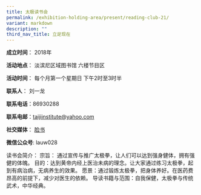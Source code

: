 ```yaml
---
title: 太极读书会
permalink: /exhibition-holding-area/present/reading-club-21/
variant: markdown
description: ""
third_nav_title: 立足现在
---
```

**成立时间**：	2018年

**活动地点**：	淡滨尼区域图书馆
六楼节目区

**活动时间**：	每个月第一个星期日
下午2时至3时半

**联系人**：	刘一龙

**联系电话**：86930288

**联系电邮**：taijiinstitute@yahoo.com


**社交媒体**：	[脸书](https://www.facebook.com/taijibookclub)

**微信公众号**: lauw028

读书会简介：	宗旨： 通过宣传与推广太极拳，让人们可以达到强身健体，拥有强健的体魄。
目的：达到黄帝内经上医治未病的理念。让大家通过练习太极拳，起到有病治病，无病养生的效果。
愿景：通过锻炼太极拳，把身体养好。在医药费昂高的前提下，减少对医生的依赖。
导读书籍与范围：自我保健，太极拳与传统武术，中华经典。

